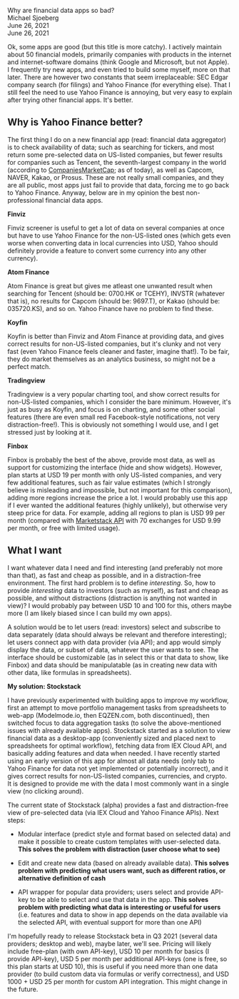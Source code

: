 Why are financial data apps so bad?  
Michael Sjoeberg  
June 26, 2021  
June 26, 2021  

Ok, some apps are good (but this title is more catchy). I actively maintain about 50 financial models, primarily companies with products in the internet and internet-software domains (think Google and Microsoft, but not Apple). I frequently try new apps, and even tried to build some myself, more on that later. There are however two constants that seem irreplaceable: SEC Edgar company search (for filings) and Yahoo Finance (for everything else). That I still feel the need to use Yahoo Finance is annoying, but very easy to explain after trying other financial apps. It's better.

## Why is Yahoo Finance better?

The first thing I do on a new financial app (read: financial data aggregator) is to check availability of data; such as searching for tickers, and most return some pre-selected data on US-listed companies, but fewer results for companies such as Tencent, the seventh-largest company in the world (according to [CompaniesMarketCap](https://companiesmarketcap.com/); as of today), as well as Capcom, NAVER, Kakao, or Prosus. These are not really small companies, and they are all public, most apps just fail to provide that data, forcing me to go back to Yahoo Finance. Anyway, below are in my opinion the best non-professional financial data apps.

**Finviz**

Finviz screener is useful to get a lot of data on several companies at once but have to use  Yahoo Finance for the non-US-listed ones (which gets even worse when converting data in local currencies into USD, Yahoo should definitely provide a feature to convert some currency into any other currency).

**Atom Finance** 

Atom Finance is great but gives me atleast one unwanted result when searching for Tencent (should be: 0700.HK or TCEHY), INVSTR (whatever that is), no results for Capcom (should be: 9697.T), or Kakao (should be: 035720.KS), and so on. Yahoo Finance have no problem to find these.

**Koyfin**

Koyfin is better than Finviz and Atom Finance at providing data, and gives correct results for non-US-listed companies, but it's clunky and not very fast (even Yahoo Finance feels cleaner and faster, imagine that!). To be fair, they do market themselves as an analytics business, so might not be a perfect match.

**Tradingview**

Tradingview is a very popular charting tool, and show correct results for non-US-listed companies, which I consider the bare minimum. However, it's just as busy as Koyfin, and focus is on charting, and some other social features (there are even small red Facebook-style notifications, not very distraction-free!). This is obviously not something I would use, and I get stressed just by looking at it.

**Finbox**

Finbox is probably the best of the above, provide most data, as well as support for customizing the interface (hide and show widgets). However, plan starts at USD 19 per month with only US-listed companies, and very few additional features, such as fair value estimates (which I strongly believe is misleading and impossible, but not important for this comparison), adding more regions increase the price a lot. I would probably use this app if I ever wanted the additional features (highly unlikely), but otherwise very steep price for data. For example, adding all regions to plan is USD 99 per month (compared with [Marketstack API](https://marketstack.com/product) with 70 exchanges for USD 9.99 per month, or free with limited usage).

## What I want

I want whatever data I need and find interesting (and preferably not more than that), as fast and cheap as possible, and in a distraction-free environment. The first hard problem is to define *interesting*. So, how to provide *interesting* data to investors (such as myself), as fast and cheap as possible, and without distractions (distraction is anything not wanted in view)? I would probably pay between USD 10 and 100 for this, others maybe more (I am likely biased since I can build my own apps).

A solution would be to let users (read: investors) select and subscribe to data separately (data should always be relevant and therefore interesting); let users connect app with data provider (via API); and app would simply display the data, or subset of data, whatever the user wants to see. The interface should be customizable (as in select this or that data to show, like Finbox) and data should be manipulatable (as in creating new data with other data, like formulas in spreadsheets).

**My solution: Stockstack**

I have previously experimented with building apps to improve my workflow, first an attempt to move portfolio management tasks from spreadsheets to web-app (Modelmode.io, then EQZEN.com, both discontinued), then switched focus to data aggregation tasks (to solve the above-mentioned issues with already available apps). Stockstack started as a solution to view financial data as a desktop-app (conveniently sized and placed next to spreadsheets for optimal workflow), fetching data from IEX Cloud API, and basically adding features and data when needed. I have recently started using an early version of this app for almost all data needs (only tab to Yahoo Finance for data not yet implemented or potentially incorrect), and it gives correct results for non-US-listed companies, currencies, and crypto. It is designed to provide me with the data I most commonly want in a single view (no clicking around).

The current state of Stockstack (alpha) provides a fast and distraction-free view of pre-selected data (via IEX Cloud and Yahoo Finance APIs). Next steps:

- Modular interface (predict style and format based on selected data) and make it possible to create custom templates with user-selected data. **This solves the problem with distraction (user choose what to see)**

- Edit and create new data (based on already available data). **This solves problem with predicting what users want, such as different ratios, or alternative definition of cash**

- API wrapper for popular data providers; users select and provide API-key to be able to select and use that data in the app. **This solves problem with predicting what data is interesting or useful for users** (i.e. features and data to show in app depends on the data available via the selected API, with eventual support for more than one API)

I'm hopefully ready to release Stockstack beta in Q3 2021 (several data providers; desktop and web), maybe later, we'll see. Pricing will likely include free-plan (with own API-key), USD 10 per month for basics (I provide API-key), USD 5 per month per additional API-keys (one is free, so this plan starts at USD 10), this is useful if you need more than one data provider (to build custom data via formulas or verify correctness), and USD 1000 + USD 25 per month for custom API integration. This might change in the future.
